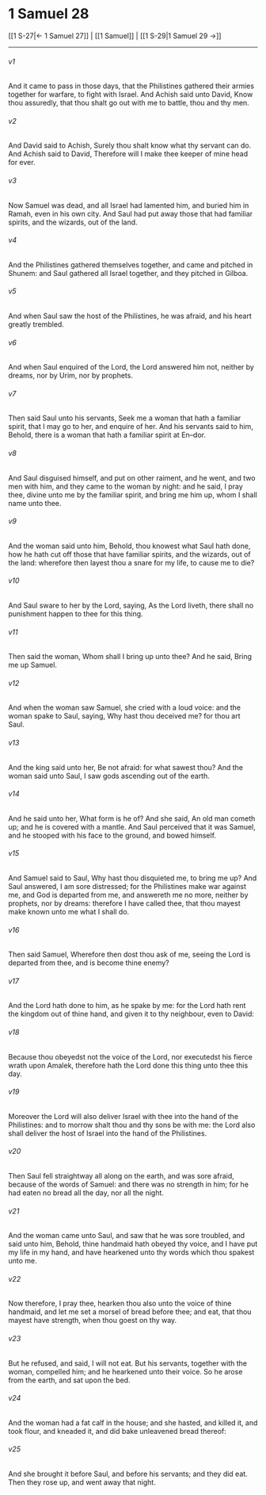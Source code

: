 # 1 Samuel 28

[[1 S-27|← 1 Samuel 27]] | [[1 Samuel]] | [[1 S-29|1 Samuel 29 →]]
***

###### v1
And it came to pass in those days, that the Philistines gathered their armies together for warfare, to fight with Israel. And Achish said unto David, Know thou assuredly, that thou shalt go out with me to battle, thou and thy men.
###### v2
And David said to Achish, Surely thou shalt know what thy servant can do. And Achish said to David, Therefore will I make thee keeper of mine head for ever.
###### v3
Now Samuel was dead, and all Israel had lamented him, and buried him in Ramah, even in his own city. And Saul had put away those that had familiar spirits, and the wizards, out of the land.
###### v4
And the Philistines gathered themselves together, and came and pitched in Shunem: and Saul gathered all Israel together, and they pitched in Gilboa.
###### v5
And when Saul saw the host of the Philistines, he was afraid, and his heart greatly trembled.
###### v6
And when Saul enquired of the Lord, the Lord answered him not, neither by dreams, nor by Urim, nor by prophets.
###### v7
Then said Saul unto his servants, Seek me a woman that hath a familiar spirit, that I may go to her, and enquire of her. And his servants said to him, Behold, there is a woman that hath a familiar spirit at En–dor.
###### v8
And Saul disguised himself, and put on other raiment, and he went, and two men with him, and they came to the woman by night: and he said, I pray thee, divine unto me by the familiar spirit, and bring me him up, whom I shall name unto thee.
###### v9
And the woman said unto him, Behold, thou knowest what Saul hath done, how he hath cut off those that have familiar spirits, and the wizards, out of the land: wherefore then layest thou a snare for my life, to cause me to die?
###### v10
And Saul sware to her by the Lord, saying, As the Lord liveth, there shall no punishment happen to thee for this thing.
###### v11
Then said the woman, Whom shall I bring up unto thee? And he said, Bring me up Samuel.
###### v12
And when the woman saw Samuel, she cried with a loud voice: and the woman spake to Saul, saying, Why hast thou deceived me? for thou art Saul.
###### v13
And the king said unto her, Be not afraid: for what sawest thou? And the woman said unto Saul, I saw gods ascending out of the earth.
###### v14
And he said unto her, What form is he of? And she said, An old man cometh up; and he is covered with a mantle. And Saul perceived that it was Samuel, and he stooped with his face to the ground, and bowed himself.
###### v15
And Samuel said to Saul, Why hast thou disquieted me, to bring me up? And Saul answered, I am sore distressed; for the Philistines make war against me, and God is departed from me, and answereth me no more, neither by prophets, nor by dreams: therefore I have called thee, that thou mayest make known unto me what I shall do.
###### v16
Then said Samuel, Wherefore then dost thou ask of me, seeing the Lord is departed from thee, and is become thine enemy?
###### v17
And the Lord hath done to him, as he spake by me: for the Lord hath rent the kingdom out of thine hand, and given it to thy neighbour, even to David:
###### v18
Because thou obeyedst not the voice of the Lord, nor executedst his fierce wrath upon Amalek, therefore hath the Lord done this thing unto thee this day.
###### v19
Moreover the Lord will also deliver Israel with thee into the hand of the Philistines: and to morrow shalt thou and thy sons be with me: the Lord also shall deliver the host of Israel into the hand of the Philistines.
###### v20
Then Saul fell straightway all along on the earth, and was sore afraid, because of the words of Samuel: and there was no strength in him; for he had eaten no bread all the day, nor all the night.
###### v21
And the woman came unto Saul, and saw that he was sore troubled, and said unto him, Behold, thine handmaid hath obeyed thy voice, and I have put my life in my hand, and have hearkened unto thy words which thou spakest unto me.
###### v22
Now therefore, I pray thee, hearken thou also unto the voice of thine handmaid, and let me set a morsel of bread before thee; and eat, that thou mayest have strength, when thou goest on thy way.
###### v23
But he refused, and said, I will not eat. But his servants, together with the woman, compelled him; and he hearkened unto their voice. So he arose from the earth, and sat upon the bed.
###### v24
And the woman had a fat calf in the house; and she hasted, and killed it, and took flour, and kneaded it, and did bake unleavened bread thereof:
###### v25
And she brought it before Saul, and before his servants; and they did eat. Then they rose up, and went away that night. 
